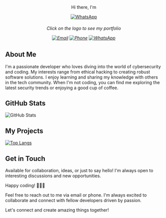  <p align="center">Hi there, I'm </p>
<p align="center">
  <a href="https://adeelcyber.vercel.app/"><img alt="WhatsApp" src="https://adeelcyber.vercel.app/static/media/darkNameLogo.3813124ec3f3f8d9629a.png"></a>
</p>
<h6 align="center" size="small">
  Click on the logo to see my portfolio
</6>


<p align="center">
  <a href="mailto:adeelcyber077@gmail.com"><img alt="Email" src="https://img.shields.io/badge/Email-adeelcyber077%40gmail.com-blue?style=flat-square&logo=gmail"></a>
  <a href="tel:+923485667881"><img alt="Phone" src="https://img.shields.io/badge/Phone-(0348)%205667881-blue?style=flat-square"></a>
  <a href="https://wa.me/923485667881"><img alt="WhatsApp" src="https://img.shields.io/badge/WhatsApp-Chat-green?style=flat-square&logo=whatsapp"></a>
</p>


## About Me

I'm a passionate developer who loves diving into the world of cybersecurity and coding. My interests range from ethical hacking to creating robust software solutions. I enjoy learning and sharing my knowledge with others in the tech community. When I'm not coding, you can find me exploring the latest security trends or enjoying a good cup of coffee.

## GitHub Stats

![GitHub Stats](https://github-readme-stats.vercel.app/api?username=AdeelCyber&show_icons=true&count_private=true&theme=dark)

## My Projects

[![Top Langs](https://github-readme-stats.vercel.app/api/top-langs/?username=AdeelCyber&count_private=true&layout=donut-vertical)](https://github.com/AdeelCyber/github-readme-stats) 


## Get in Touch

Available for collaboration, ideas, or just to say hello! I'm always open to interesting discussions and new opportunities.

Happy coding! 👨‍💻🚀

Feel free to reach out to me via email or phone. I'm always excited to collaborate and connect with fellow developers driven by passion.

Let's connect and create amazing things together!
